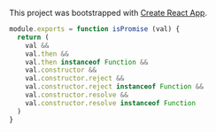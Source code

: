 This project was bootstrapped with [Create React App](https://github.com/facebookincubator/create-react-app).

```javascript
module.exports = function isPromise (val) {
  return (
    val &&
    val.then &&
    val.then instanceof Function &&
    val.constructor &&
    val.constructor.reject &&
    val.constructor.reject instanceof Function &&
    val.constructor.resolve &&
    val.constructor.resolve instanceof Function
  )
}
```
